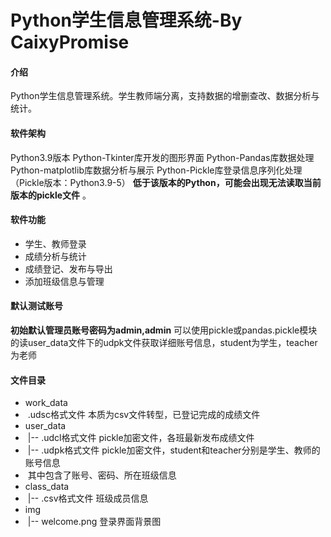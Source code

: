 # Python学生信息管理系统-By CaixyPromise

#### 介绍
Python学生信息管理系统。学生教师端分离，支持数据的增删查改、数据分析与统计。

#### 软件架构
Python3.9版本
Python-Tkinter库开发的图形界面
Python-Pandas库数据处理
Python-matplotlib库数据分析与展示
Python-Pickle库登录信息序列化处理（Pickle版本：Python3.9-5） **低于该版本的Python，可能会出现无法读取当前版本的pickle文件** 。

#### 软件功能
- 学生、教师登录
- 成绩分析与统计
- 成绩登记、发布与导出
- 添加班级信息与管理

#### 默认测试账号
 **初始默认管理员账号密码为admin,admin** 
可以使用pickle或pandas.pickle模块的读user_data文件下的udpk文件获取详细账号信息，student为学生，teacher为老师

#### 文件目录
-  work_data
- ​	.udsc格式文件 本质为csv文件转型，已登记完成的成绩文件
- user_data
- ​	|-- .udcl格式文件 pickle加密文件，各班最新发布成绩文件
- ​	|-- .udpk格式文件 pickle加密文件，student和teacher分别是学生、教师的账号信息
- ​					 其中包含了账号、密码、所在班级信息
- class_data
- ​	|-- .csv格式文件 班级成员信息
- img
- ​	|-- welcome.png 登录界面背景图
